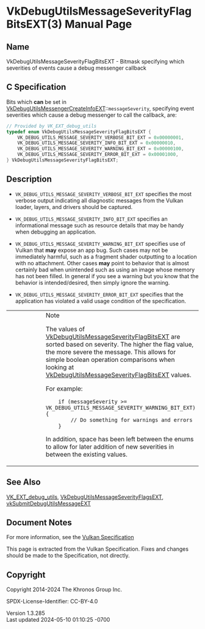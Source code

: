 # VkDebugUtilsMessageSeverityFlagBitsEXT(3) Manual Page

## Name

VkDebugUtilsMessageSeverityFlagBitsEXT - Bitmask specifying which
severities of events cause a debug messenger callback



## <a href="#_c_specification" class="anchor"></a>C Specification

Bits which **can** be set in
[VkDebugUtilsMessengerCreateInfoEXT](https://registry.khronos.org/vulkan/specs/1.3-extensions/man/html/VkDebugUtilsMessengerCreateInfoEXT.html)::`messageSeverity`,
specifying event severities which cause a debug messenger to call the
callback, are:

``` c
// Provided by VK_EXT_debug_utils
typedef enum VkDebugUtilsMessageSeverityFlagBitsEXT {
    VK_DEBUG_UTILS_MESSAGE_SEVERITY_VERBOSE_BIT_EXT = 0x00000001,
    VK_DEBUG_UTILS_MESSAGE_SEVERITY_INFO_BIT_EXT = 0x00000010,
    VK_DEBUG_UTILS_MESSAGE_SEVERITY_WARNING_BIT_EXT = 0x00000100,
    VK_DEBUG_UTILS_MESSAGE_SEVERITY_ERROR_BIT_EXT = 0x00001000,
} VkDebugUtilsMessageSeverityFlagBitsEXT;
```

## <a href="#_description" class="anchor"></a>Description

- `VK_DEBUG_UTILS_MESSAGE_SEVERITY_VERBOSE_BIT_EXT` specifies the most
  verbose output indicating all diagnostic messages from the Vulkan
  loader, layers, and drivers should be captured.

- `VK_DEBUG_UTILS_MESSAGE_SEVERITY_INFO_BIT_EXT` specifies an
  informational message such as resource details that may be handy when
  debugging an application.

- `VK_DEBUG_UTILS_MESSAGE_SEVERITY_WARNING_BIT_EXT` specifies use of
  Vulkan that **may** expose an app bug. Such cases may not be
  immediately harmful, such as a fragment shader outputting to a
  location with no attachment. Other cases **may** point to behavior
  that is almost certainly bad when unintended such as using an image
  whose memory has not been filled. In general if you see a warning but
  you know that the behavior is intended/desired, then simply ignore the
  warning.

- `VK_DEBUG_UTILS_MESSAGE_SEVERITY_ERROR_BIT_EXT` specifies that the
  application has violated a valid usage condition of the specification.

<table>
<colgroup>
<col style="width: 50%" />
<col style="width: 50%" />
</colgroup>
<tbody>
<tr class="odd">
<td class="icon"><em></em></td>
<td class="content">Note
<p>The values of <a
href="VkDebugUtilsMessageSeverityFlagBitsEXT.html">VkDebugUtilsMessageSeverityFlagBitsEXT</a>
are sorted based on severity. The higher the flag value, the more severe
the message. This allows for simple boolean operation comparisons when
looking at <a
href="VkDebugUtilsMessageSeverityFlagBitsEXT.html">VkDebugUtilsMessageSeverityFlagBitsEXT</a>
values.</p>
<p>For example:</p>
<pre class="c"><code>    if (messageSeverity &gt;= VK_DEBUG_UTILS_MESSAGE_SEVERITY_WARNING_BIT_EXT) {
        // Do something for warnings and errors
    }</code></pre>
<p>In addition, space has been left between the enums to allow for later
addition of new severities in between the existing values.</p></td>
</tr>
</tbody>
</table>

## <a href="#_see_also" class="anchor"></a>See Also

[VK_EXT_debug_utils](https://registry.khronos.org/vulkan/specs/1.3-extensions/man/html/VK_EXT_debug_utils.html),
[VkDebugUtilsMessageSeverityFlagsEXT](https://registry.khronos.org/vulkan/specs/1.3-extensions/man/html/VkDebugUtilsMessageSeverityFlagsEXT.html),
[vkSubmitDebugUtilsMessageEXT](https://registry.khronos.org/vulkan/specs/1.3-extensions/man/html/vkSubmitDebugUtilsMessageEXT.html)

## <a href="#_document_notes" class="anchor"></a>Document Notes

For more information, see the <a
href="https://registry.khronos.org/vulkan/specs/1.3-extensions/html/vkspec.html#VkDebugUtilsMessageSeverityFlagBitsEXT"
target="_blank" rel="noopener">Vulkan Specification</a>

This page is extracted from the Vulkan Specification. Fixes and changes
should be made to the Specification, not directly.

## <a href="#_copyright" class="anchor"></a>Copyright

Copyright 2014-2024 The Khronos Group Inc.

SPDX-License-Identifier: CC-BY-4.0

Version 1.3.285  
Last updated 2024-05-10 01:10:25 -0700
